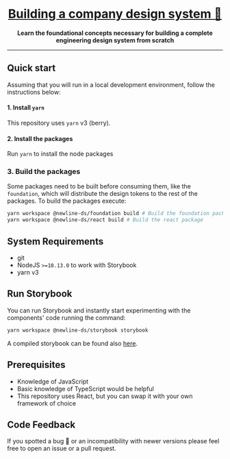 <div>
  <h1 align="center"><a href="https://www.newline.co/courses/build-a-complete-company-design-system">Building a company design system 🎨</a></h1>
  
  <div align="center">
    <strong>
      Learn the foundational concepts necessary for building
      a complete engineering design system from scratch
    </strong>
  </div>

  <div>

  <div>

</div>

<hr />

## Quick start

Assuming that you will run in a local development environment, follow the instructions below:

#### 1. Install `yarn`

This repository uses `yarn` v3 (berry).

#### 2. Install the packages

Run `yarn` to install the node packages

### 3. Build the packages

Some packages need to be built before consuming them, like the `foundation`, which will distribute the design tokens to the rest of the packages. To build the packages execute:

```bash
yarn workspace @newline-ds/foundation build # Build the foundation package
yarn workspace @newline-ds/react build # Build the react package
```

## System Requirements

- git
- NodeJS `>=10.13.0` to work with Storybook
- yarn v3

## Run Storybook

You can run Storybook and instantly start experimenting with the components' code running the command:

```bash
yarn workspace @newline-ds/storybook storybook
```

A compiled storybook can be found also [here](https://design-system-newline.surge.sh/).

## Prerequisites

- Knowledge of JavaScript
- Basic knowledge of TypeScript would be helpful
- This repository uses React, but you can swap it with your own framework of choice

## Code Feedback

If you spotted a bug 🐛 or an incompatibility with newer versions please feel free to open an issue or a pull request.

